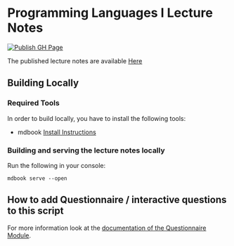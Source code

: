 # Programming Languages I Lecture Notes
[![Publish GH Page](https://github.com/ps-tuebingen-courses/pl1-lecture-notes/actions/workflows/publish.yml/badge.svg)](https://github.com/ps-tuebingen-courses/pl1-lecture-nodes/actions/workflows/publish.yml)

The published lecture notes are available [Here](http://ps-tuebingen-courses.github.io/pl1-lecture-notes/)

## Building Locally

### Required Tools

In order to build locally, you have to install the following tools:

- mdbook [Install Instructions](https://rust-lang.github.io/mdBook/guide/installation.html)

### Building and serving the lecture notes locally

Run the following in your console:

```console
mdbook serve --open
```
## How to add Questionnaire / interactive questions to this script
For more information look at the [documentation of the Questionnaire Module](https://github.com/se-tuebingen/interactive-textbooks#how-to-use).
